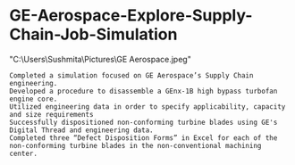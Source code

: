 # GE-Aerospace-Explore-Supply-Chain-Job-Simulation
"C:\Users\Sushmita\Pictures\GE Aerospace.jpeg"

    Completed a simulation focused on GE Aerospace’s Supply Chain engineering.
    Developed a procedure to disassemble a GEnx-1B high bypass turbofan engine core.
    Utilized engineering data in order to specify applicability, capacity and size requirements
    Successfully dispositioned non-conforming turbine blades using GE's Digital Thread and engineering data.
    Completed three “Defect Disposition Forms” in Excel for each of the non-conforming turbine blades in the non-conventional machining center. 
